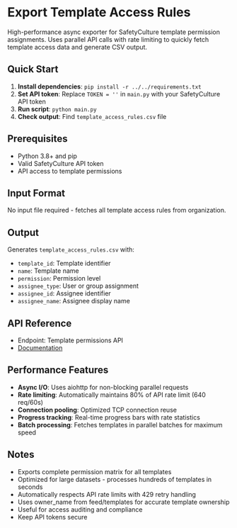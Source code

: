 # Export Template Access Rules

High-performance async exporter for SafetyCulture template permission assignments. Uses parallel API calls with rate limiting to quickly fetch template access data and generate CSV output.

## Quick Start

1. **Install dependencies**: `pip install -r ../../requirements.txt`
2. **Set API token**: Replace `TOKEN = ''` in `main.py` with your SafetyCulture API token
3. **Run script**: `python main.py`
4. **Check output**: Find `template_access_rules.csv` file

## Prerequisites

- Python 3.8+ and pip
- Valid SafetyCulture API token
- API access to template permissions

## Input Format

No input file required - fetches all template access rules from organization.

## Output

Generates `template_access_rules.csv` with:
- `template_id`: Template identifier
- `name`: Template name
- `permission`: Permission level
- `assignee_type`: User or group assignment
- `assignee_id`: Assignee identifier
- `assignee_name`: Assignee display name

## API Reference

- Endpoint: Template permissions API
- [Documentation](https://developer.safetyculture.com/reference/)

## Performance Features

- **Async I/O**: Uses aiohttp for non-blocking parallel requests
- **Rate limiting**: Automatically maintains 80% of API rate limit (640 req/60s)
- **Connection pooling**: Optimized TCP connection reuse
- **Progress tracking**: Real-time progress bars with rate statistics
- **Batch processing**: Fetches templates in parallel batches for maximum speed

## Notes

- Exports complete permission matrix for all templates
- Optimized for large datasets - processes hundreds of templates in seconds
- Automatically respects API rate limits with 429 retry handling
- Uses owner_name from feed/templates for accurate template ownership
- Useful for access auditing and compliance
- Keep API tokens secure
